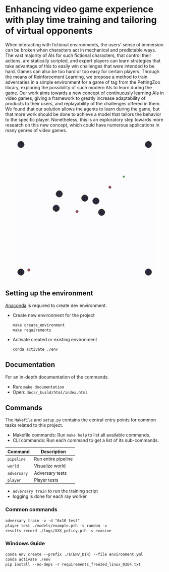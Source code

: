 # Enhancing video game experience with play time training and tailoring of virtual opponents

When interacting with fictional environments, the users' sense of immersion can be broken when characters act in mechanical and predictable ways. The vast majority of AIs for such fictional characters, that control their actions, are statically scripted, and expert players can learn strategies that take advantage of this to easily win challenges that were intended to be hard. Games can also be too hard or too easy for certain players. Through the means of Reinforcement Learning, we propose a method to train adversaries in a simple environment for a game of tag from the PettingZoo library, exploring the possibility of such modern AIs to learn during the game. Our work aims towards a new concept of continuously learning AIs in video games, giving a framework to greatly increase adaptability of products to their users, and replayability of the challenges offered in them. We found that our solution allows the agents to learn during the game, but that more work should be done to achieve a model that tailors the behavior to the specific player. Nonetheless, this is an exploratory step towards more research on this new concept, which could have numerous applications in many genres of video games. 

<p align="center">
  <img width="450" height="450" src="reports/figures/example.gif" alt="example visual" />
</p>

## Setting up the environment

[Anaconda](https://www.anaconda.com/) is required to create dev environment.

- Create new environment for the project

  ```
  make create_environment
  make requirements
  ```

- Activate created or existing environment

  ```
  conda activate ./env
  ```

## Documentation

For an in-depth documentation of the commands.

- Run: `make documentation`
- Open: `docs/_build/html/index.html`

## Commands

The `Makefile` and `setup.py` contains the central entry points for common tasks related to this project.

- Makefile commands: Run `make help` to list all available commands.
- CLI commands: Run each command to get a list of its sub-commands.

| Command      | Description         |
| ------------ | ------------------- |
| `pipeline`   | Run entire pipeline |
| `world`      | Visualize world     |
| `adversary`  | Adversary tests     |
| `player`     | Player tests        |

- `adversary train` to run the training script
-  logging is done for each ray worker

### Common commands

```
adversary train -v -d "6x10 test"
player test ./models/example.pth -s random -v
results record ./logs/XXX_policy.pth -s evasive
```

### Windows Guide

```
conda env create --prefix ./$(ENV_DIR) --file environment.yml
conda activate ./env
pip install --no-deps -r requirements_freezed_linux_0304.txt
```

